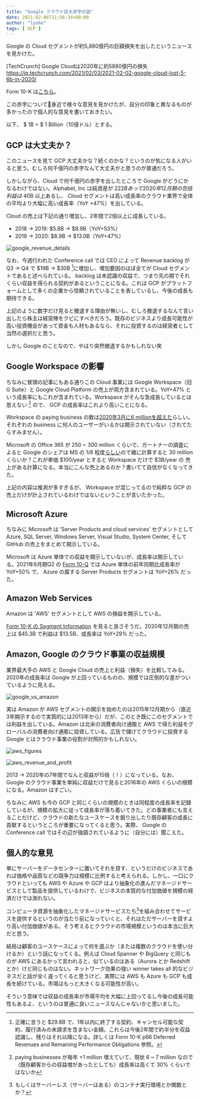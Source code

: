 ```yaml
---
title: "Google クラウド巨大赤字の話"
date: 2021-02-06T11:56:34+09:00
author: "lyohe"
tags: [ GCP ]
---
```


Google の Cloud セグメントが約5,880億円の巨額損失を出したというニュースを見かけた。

[TechCrunch] Google Cloudは2020年に約5880億円の損失
https://jp.techcrunch.com/2021/02/03/2021-02-02-google-cloud-lost-5-6b-in-2020/

Form 10-K は[こちら](https://www.sec.gov/Archives/edgar/data/1652044/000165204421000010/goog-20201231.htm)。

この赤字について身近で様々な意見を見かけたが、自分の印象と異なるものが多かったので個人的な意見を書いておきたい。

以下、 $ 1B = $ 1 Billion（10億ドル）とする。

## GCP は大丈夫か？

このニュースを見て GCP 大丈夫かな？続くのかな？というのが気になる人がいると思う。むしろ何千億円の赤字なんて大丈夫かと思うのが普通だろう。

しかしながら、Cloud で何千億円の赤字を出したところで Google がどうにかなるわけではない。Alphabet, Inc は純資産が $222B あって2020年12月期の包括利益は$ 40B 以上あるし、 Cloud セグメントは高い成長率のクラウド業界で全体の平均より大幅に高い成長率（YoY +47%）を出している。

Cloud の売上は下記の通り増加し、2年間で2倍以上に成長している。

- 2018 -> 2019: $5.8B -> $8.9B（YoY+53%）
- 2019 -> 2020: $8.9B -> $13.0B（YoY+47%）

![google_revenue_details](/post/2021-02-06/google_revenue_details.png)

なお、今週行われた Conference call では CEO によって Revenue backlog が Q3 -> Q4 で $19B -> $30B [^1]に増加し、増加要因のほぼ全てが Cloud セグメントであると述べられている。 backlog は未認識の収益で、つまり先の期でそれくらい収益を得られる契約があるということになる。これは GCP がプラットフォームとして多くの企業から信頼されていることを表しているし、今後の成長も期待できる。

[^1]: 正確に言うと $29.8B で、1年以内に終了する契約、キャンセル可能な契約、履行済みの未請求を含まない金額。これらは今後2年間で約半分を収益認識し、残りはそれ以降になる。詳しくは Form 10-K p66 Deferred Revenues and Remaining Performance Obligations 参照。

上記のように数字だけ見ると撤退する理由が無いし、むしろ撤退するなんて言い出したら株主は経営陣をクビにすべきだろう。既存のビジネスより成長可能性が高い投資機会があって資金も人材もあるなら、それに投資するのは経営者として当然の選択だと思う。

しかし Google のことなので、やはり突然撤退するかもしれない笑

## Google Workspace の影響

ちなみに冒頭の記事にもある通りこの Cloud 事業には Google Workspace（旧 G Suite）と Google Cloud Platform の売上が両方含まれている。YoY+47% という成長率にもこれが含まれている。Workspace がそんな急成長しているとは思えない [^2] ので、 GCP の成長率はこれより高いことになる。

[^2]: paying businesses が毎年 +1 million 増えていて、現状 6 ~ 7 million なので（既存顧客からの収益増があったとしても）成長率は高くて 30% くらいではないか

Workspace の paying business の数は[2020年3月に6 millionを超えた](https://www.cnbc.com/2020/04/07/google-g-suite-passes-6-million-customers.html)らしい。それぞれの business に何人のユーザーがいるかは開示されていない（されてたらすみません）。

Microsoft の Office 365 が 250 ~ 300 million くらいで、ガートナーの調査によると Google のシェアは MS の 1/8 程度[らしい](https://www.cnbc.com/2020/10/06/google-g-suite-becomes-workspace-gets-new-pricing-tiers.html)ので雑に計算すると 30 million くらいか？これが単価 $100/year とすると Workspace だけで $3B/year の 売上がある計算になる。本当にこんな売上あるのか？書いてて自信がなくなってきた。

上記の内容は推測が多すぎるが、 Workspace が混じってるので純粋な GCP の売上だけが計上されているわけではないということが言いたかった。

## Microsoft Azure

ちなみに Microsoft は ’Server Products and cloud services’ セグメントとして Azure, SQL Server, Windows Server, Visual Studio, System Center, そして GitHub の売上をまとめて開示している。

Microsoft は Azure 単体での収益を開示していないが、成長率は開示している。2021年6月期Q2 の [Form 10-Q](https://microsoft.gcs-web.com/node/28966/html) では Azure 単体の前年同期比成長率が YoY+50% で、 Azure の属する Server Products セグメントは YoY+26% だった。

## Amazon Web Services

Amazon は 'AWS' セグメントとして AWS の損益を開示している。

[Form 10-K の Segment Information](https://d18rn0p25nwr6d.cloudfront.net/CIK-0001018724/5a60b19f-08ef-4231-ad6a-f4810eb38769.html#) を見ると良さそうだ。2020年12月期の売上は $45.3B で利益は $13.5B、成長率は YoY+29% だった。

## Amazon, Google のクラウド事業の収益規模

業界最大手の AWS と Google Cloud の売上と利益（損失）を比較してみる。2020年の成長率は Google が上回っているものの、規模では圧倒的な差がついているように見える。

![google_vs_amazon](/post/2021-02-06/google_vs_amazon.png)

実は Amazon が AWS セグメントの開示を始めたのは2015年12月期から（直近3年開示するので実質的には2013年から）だが、このとき既にこのセグメントでは利益を出している。Amazon は北米の消費者向け通販と AWS で得た利益をグローバルの消費者向け通販に投資している。広告で儲けてクラウドに投資する Google とはクラウド事業の役割が対照的かもしれない。

![aws_figures](/post/2021-02-06/aws_figures.png)

![aws_revenue_and_profit](/post/2021-02-06/aws_revenue_and_profit.png)

2013 -> 2020年の7年間でなんと収益が15倍（！）になっている。なお、Google のクラウド事業を単純に収益だけで見ると2016年の AWS くらいの規模になる。Amazon はすごい。

ちなみに AWS も今の GCP と同じくらいの規模のときは同程度の成長率を記録しているが、規模の拡大に従って成長率が落ち着いてきた。どの事業者にも言えることだけど、クラウドの新たなユースケースを掘り出したり既存顧客の成長に貢献するというところが重要になってくると思う。実際、 Google の Conference call ではその辺が強調されているように（自分には）聞こえた。

## 個人的な意見

単にサーバーをデータセンターに置いてそれを貸す、というだけのビジネスであれば価格や品質などの競争力は規模に比例すると考えられる。しかし、一口にクラウドといっても AWS や Azure や GCP はより抽象化の進んだマネージドサービスとして製品を提供しているわけで、ビジネスの本質的な付加価値を規模の経済だけでは測れない。

コンピュータ資源を抽象化したマネージドサービスたち[^3]を組み合わせてサービスを提供するというのが当たり前になっていくと、それはただサーバーを貸すより高い付加価値がある。そう考えるとクラウドの市場規模というのは本当に巨大だと思う。

[^3]: もしくはサーバーレス（サーバーはある）のコンテナ実行環境とか関数とか？

結局は顧客のユースケースによって何を選ぶか（または複数のクラウドを使い分けるか）という話になってくる。例えば Cloud Spanner や BigQuery と同じものが AWS にあるかって言われると、似ているのはある（Aurora とか Redshift とか）けど同じものはない。ネットワーク効果の強い winner takes all 的なビジネスだと話が全く違ってくると思うけど、実際には AWS も Azure も GCP も成長を続けている。市場はもっと大きくなる可能性が高い。

そういう意味では収益の成長率が市場平均を大幅に上回ってるし今後の成長可能性もあるよ、というのは普通に良いニュースなんじゃないかと思いました。